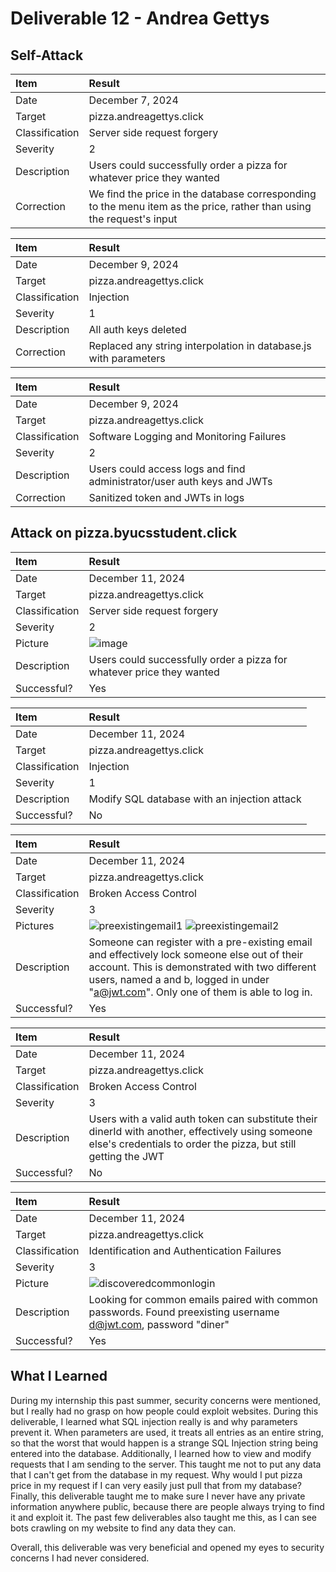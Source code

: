 # Deliverable 12 - Andrea Gettys

## Self-Attack
| Item | Result |
| :--- | :----- |
| Date | December 7, 2024 |
| Target | pizza.andreagettys.click |
| Classification | Server side request forgery  |
| Severity | 2 |
| Description | Users could successfully order a pizza for whatever price they wanted |
| Correction | We find the price in the database corresponding to the menu item as the price, rather than using the request's input |

| Item | Result |
| :--- | :----- |
| Date | December 9, 2024 |
| Target | pizza.andreagettys.click |
| Classification | Injection |
| Severity | 1 |
| Description | All auth keys deleted |
| Correction | Replaced any string interpolation in database.js with parameters |

| Item | Result |
| :--- | :----- |
| Date | December 9, 2024 |
| Target | pizza.andreagettys.click |
| Classification | Software Logging and Monitoring Failures |
| Severity | 2 |
| Description | Users could access logs and find administrator/user auth keys and JWTs |
| Correction | Sanitized token and JWTs in logs |

## Attack on pizza.byucsstudent.click
| Item | Result |
| :--- | :----- |
| Date | December 11, 2024 |
| Target | pizza.andreagettys.click |
| Classification | Server side request forgery  |
| Severity | 2 |
| Picture | ![image](https://github.com/user-attachments/assets/541a8e58-ed62-4de7-bb98-ed3937195287) |
| Description | Users could successfully order a pizza for whatever price they wanted |
| Successful? | Yes |

| Item | Result |
| :--- | :----- |
| Date | December 11, 2024 |
| Target | pizza.andreagettys.click |
| Classification | Injection |
| Severity | 1 |
| Description | Modify SQL database with an injection attack |
| Successful? | No |

| Item | Result |
| :--- | :----- |
| Date | December 11, 2024 |
| Target | pizza.andreagettys.click |
| Classification | Broken Access Control |
| Severity | 3 |
| Pictures | ![preexistingemail1](https://github.com/user-attachments/assets/2ba54800-7fde-407d-b5f3-275049ac46e6) ![preexistingemail2](https://github.com/user-attachments/assets/a56f3408-3f9f-47e8-9f85-943651e30775) |
| Description | Someone can register with a pre-existing email and effectively lock someone else out of their account. This is demonstrated with two different users, named a and b, logged in under "a@jwt.com". Only one of them is able to log in. |
| Successful? | Yes |

| Item | Result |
| :--- | :----- |
| Date | December 11, 2024 |
| Target | pizza.andreagettys.click |
| Classification | Broken Access Control |
| Severity | 3 |
| Description | Users with a valid auth token can substitute their dinerId with another, effectively using someone else's credentials to order the pizza, but still getting the JWT |
| Successful? | No |

| Item | Result |
| :--- | :----- |
| Date | December 11, 2024 |
| Target | pizza.andreagettys.click |
| Classification | Identification and Authentication Failures |
| Severity | 3 |
| Picture | ![discoveredcommonlogin](https://github.com/user-attachments/assets/12ed8576-50bb-494a-a6aa-b07161bb0bf8) |
| Description | Looking for common emails paired with common passwords. Found preexisting username d@jwt.com, password "diner" |
| Successful? | Yes |

## What I Learned

During my internship this past summer, security concerns were mentioned, but I really had no grasp on how people could exploit websites. During this deliverable, I learned what SQL injection really is and why parameters prevent it. When parameters are used, it treats all entries as an entire string, so that the worst that would happen is a strange SQL Injection string being entered into the database. Additionally, I learned how to view and modify requests that I am sending to the server. This taught me not to put any data that I can't get from the database in my request. Why would I put pizza price in my request if I can very easily just pull that from my database? Finally, this deliverable taught me to make sure I never have any private information anywhere public, because there are people always trying to find it and exploit it. The past few deliverables also taught me this, as I can see bots crawling on my website to find any data they can.

Overall, this deliverable was very beneficial and opened my eyes to security concerns I had never considered.
